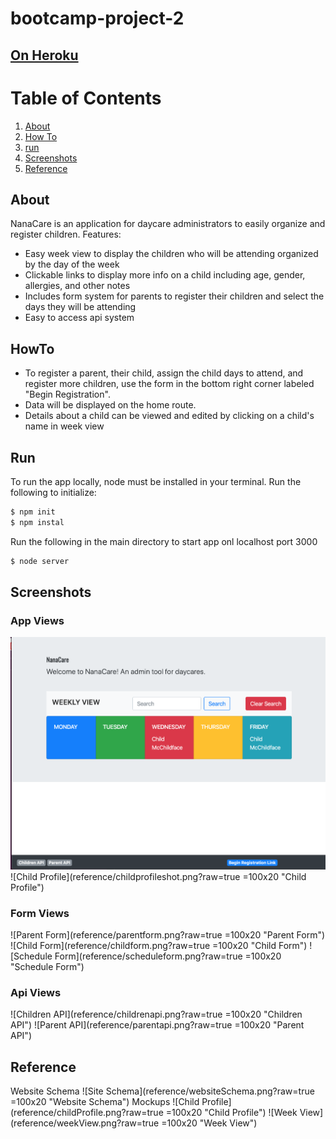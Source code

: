 # bootcamp-project-2
## [On Heroku](https://nana-care.herokuapp.com/)

# Table of Contents
1. [About](#about)
2. [How To](#howto)
3. [run](#run)
4. [Screenshots](#screenshots)
5. [Reference](#reference)

## About
NanaCare is an application for daycare administrators to easily organize and register children.
Features:
- Easy week view to display the children who will be attending organized by the day of the week
- Clickable links to display more info on a child including age, gender, allergies, and other notes
- Includes form system for parents to register their children and select the days they will be attending
- Easy to access api system

## HowTo
- To register a parent, their child, assign the child days to attend, and register more children, use the form in the bottom right corner labeled "Begin Registration".
- Data will be displayed on the home route.
- Details about a child can be viewed and edited by clicking on a child's name in week view

## Run
To run the app locally, node must be installed in your terminal.
Run the following to initialize:
``` bash
$ npm init
$ npm instal
```
Run the following in the main directory to start app onl localhost port 3000 
``` bash
$ node server
```
## Screenshots
### App Views
![Home Route (week view)](reference/weekviewshot.png?raw=true "Home Route weekview")
![Child Profile](reference/childprofileshot.png?raw=true =100x20 "Child Profile")
### Form Views
![Parent Form](reference/parentform.png?raw=true =100x20 "Parent Form")
![Child Form](reference/childform.png?raw=true =100x20 "Child Form")
![Schedule Form](reference/scheduleform.png?raw=true =100x20 "Schedule Form")
### Api Views
![Children API](reference/childrenapi.png?raw=true =100x20 "Children API")
![Parent API](reference/parentapi.png?raw=true =100x20 "Parent API")


## Reference
Website Schema
![Site Schema](reference/websiteSchema.png?raw=true =100x20 "Website Schema")
Mockups
![Child Profile](reference/childProfile.png?raw=true =100x20 "Child Profile")
![Week View](reference/weekView.png?raw=true =100x20 "Week View")
